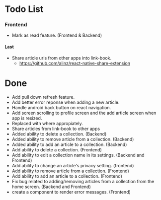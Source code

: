 
  # Todo List
   ### Frontend
   - Mark as read feature. (Frontend & Backend)

  #### Last
  - Share article urls from other apps into link-book.
    - https://github.com/alinz/react-native-share-extension

  # Done
   - Add pull down refresh feature.
   - Add better error reponse when adding a new article.
   - Handle android back button on react navigation.
   - Add screen scrolling to profile screen and the add article screen when app is resized.
   - Replaced <ScrollView> with <FlatList> where appropiately.
   - Share articles from link-book to other apps
   - Added ability to delete a collection. (Backend)
   - Added ability to remove article from a collection. (Backend)
   - Added ability to add an article to a collection. (Backend)
   - Add ability to delete a collection. (Frontend)
   - Add ability to edit a collection name in its settings. (Backend and Frontend)
   - Add ability to change an article's privacy setting. (frontend)
   - Add ability to remove article from a collection. (Frontend)
   - Add ability to add an article to a collection. (Frontend)
   - Fix bug related to adding/removing articles from a collection from the home screen. (Backend and Frontend)
   - create a component to render error messages. (Frontend)
